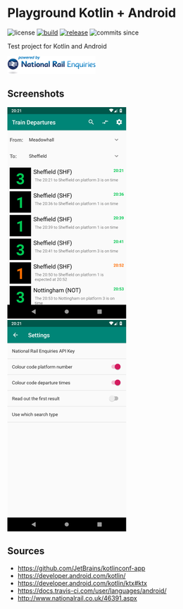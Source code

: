 # Playground Kotlin + Android
![license](https://img.shields.io/github/license/beercan1989/playground-kotlin-android.svg)
[![build](https://travis-ci.com/beercan1989/playground-kotlin-android.svg?branch=master)](https://travis-ci.com/beercan1989/playground-kotlin-android)
[![release](https://img.shields.io/github/release/beercan1989/playground-kotlin-android.svg)](https://github.com/beercan1989/playground-kotlin-android/releases)
![commits since](https://img.shields.io/github/commits-since/beercan1989/playground-kotlin-android/latest.svg)

Test project for Kotlin and Android  

![Powered by National Rail Enquiries](docs/NRE_Powered_logo_small.png "Powered by National Rail Enquiries")
 
## Screenshots
![Search Results](docs/screenshots/search_results_2019-04-26.png "Search Results") 
![Settings](docs/screenshots/settings_2019-04-26.png "Settings")

## Sources
 - https://github.com/JetBrains/kotlinconf-app
 - https://developer.android.com/kotlin/
 - https://developer.android.com/kotlin/ktx#ktx
 - https://docs.travis-ci.com/user/languages/android/
 - http://www.nationalrail.co.uk/46391.aspx

